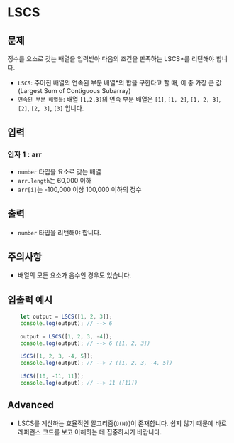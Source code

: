 LSCS
====

문제
--

정수를 요소로 갖는 배열을 입력받아 다음의 조건을 만족하는 LSCS\*를 리턴해야 합니다.

*   `LSCS`: 주어진 배열의 연속된 부분 배열\*의 합을 구한다고 할 때, 이 중 가장 큰 값(Largest Sum of Contiguous Subarray)
*   `연속된 부분 배열들`: 배열 `[1,2,3]`의 연속 부분 배열은 `[1]`, `[1, 2]`, `[1, 2, 3]`, `[2]`, `[2, 3]`, `[3]` 입니다.

입력
--

### 인자 1 : arr

*   `number` 타입을 요소로 갖는 배열
*   `arr.length`는 60,000 이하
*   `arr[i]`는 -100,000 이상 100,000 이하의 정수

출력
--

*   `number` 타입을 리턴해야 합니다.

주의사항
----

*   배열의 모든 요소가 음수인 경우도 있습니다.

입출력 예시
------
```js
    let output = LSCS([1, 2, 3]);
    console.log(output); // --> 6
    
    output = LSCS([1, 2, 3, -4]);
    console.log(output); // --> 6 ([1, 2, 3])
    
    LSCS([1, 2, 3, -4, 5]);
    console.log(output); // --> 7 ([1, 2, 3, -4, 5])
    
    LSCS([10, -11, 11]);
    console.log(output); // --> 11 ([11])
```
Advanced
--------

*   LSCS를 계산하는 효율적인 알고리즘(`O(N)`)이 존재합니다. 쉽지 않기 때문에 바로 레퍼런스 코드를 보고 이해하는 데 집중하시기 바랍니다.